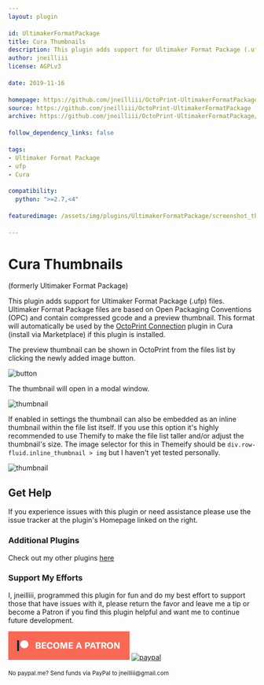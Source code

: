 ```yaml
---
layout: plugin

id: UltimakerFormatPackage
title: Cura Thumbnails
description: This plugin adds support for Ultimaker Format Package (.ufp) files.
author: jneilliii
license: AGPLv3

date: 2019-11-16

homepage: https://github.com/jneilliii/OctoPrint-UltimakerFormatPackage
source: https://github.com/jneilliii/OctoPrint-UltimakerFormatPackage
archive: https://github.com/jneilliii/OctoPrint-UltimakerFormatPackage/archive/master.zip

follow_dependency_links: false

tags:
- Ultimaker Format Package
- ufp
- Cura 

compatibility:
  python: ">=2.7,<4"

featuredimage: /assets/img/plugins/UltimakerFormatPackage/screenshot_thumbnail.png

---
```


# Cura Thumbnails

(formerly Ultimaker Format Package)

This plugin adds support for Ultimaker Format Package (.ufp) files. Ultimaker Format Package files are based on Open Packaging Conventions (OPC) and contain compressed gcode and a preview thumbnail. This format will automatically be used by the [OctoPrint Connection](https://github.com/fieldOfView/Cura-OctoPrintPlugin) plugin in Cura (install via Marketplace) if this plugin is installed. 

The preview thumbnail can be shown in OctoPrint from the files list by clicking the newly added image button.

![button](/assets/img/plugins/UltimakerFormatPackage/screenshot_button.png)

The thumbnail will open in a modal window.

![thumbnail](/assets/img/plugins/UltimakerFormatPackage/screenshot_thumbnail.png)

If enabled in settings the thumbnail can also be embedded as an inline thumbnail within the file list itself. If you use this option it's highly recommended to use Themify to make the file list taller and/or adjust the thumbnail's size.  The image selector for this in Themeify should be `div.row-fluid.inline_thumbnail > img` but I haven't yet tested personally.

![thumbnail](/assets/img/plugins/UltimakerFormatPackage/screenshot_inline_thumbnail.png)

## Get Help

If you experience issues with this plugin or need assistance please use the issue tracker at the plugin's Homepage linked on the right.

### Additional Plugins

Check out my other plugins [here](https://plugins.octoprint.org/by_author/#jneilliii)

### Support My Efforts
I, jneilliii, programmed this plugin for fun and do my best effort to support those that have issues with it, please return the favor and leave me a tip or become a Patron if you find this plugin helpful and want me to continue future development.

[![Patreon](/assets/img/plugins/UltimakerFormatPackage/patreon-with-text-new.png)](https://www.patreon.com/jneilliii) [![paypal](/assets/img/plugins/UltimakerFormatPackage/paypal-with-text.png)](https://paypal.me/jneilliii)

<small>No paypal.me? Send funds via PayPal to jneilliii&#64;gmail&#46;com</small>